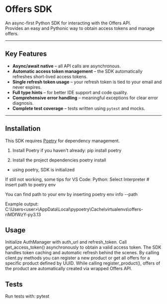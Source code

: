 # Offers SDK

An async-first Python SDK for interacting with the Offers API.  
Provides an easy and Pythonic way to obtain access tokens and manage offers.

---

## Key Features

- **Async/await native** – all API calls are asynchronous.
- **Automatic access token management** – the SDK automatically refreshes short-lived access tokens.
- **Single refresh token usage** – your refresh token is tied to your email and never expires.
- **Full type hints** – for better IDE support and code quality.
- **Comprehensive error handling** – meaningful exceptions for clear error diagnosis.
- **Complete test coverage** – tests written using `pytest` and mocks.

---

## Installation

This SDK requires [Poetry](https://python-poetry.org/) for dependency management.

1. Install Poetry if you haven't already:
pip install poetry

2. Install the project dependencies
poetry install
- using poetry, SDK is initialized

If still not working, some tips for VS Code:
Python: Select Interpreter  # insert path to poetry env

You can find path to your env by inserting
poetry env info --path

Example output:
C:\Users\<user>\AppData\Local\pypoetry\Cache\virtualenvs\offers-riMDfWzY-py3.13

## Usage
Initialize AuthManager with auth_url and refresh_token.
Call get_access_token() asynchronously to obtain a valid access token.
The SDK handles token caching and automatic refresh behind the scenes.
By calling client.py methods you can register a new product or get all offers for a specific product defined by UUID.
While calling register_product(), offers of the product are automatically created via wrapped Offers API.

## Tests
Run tests with:
pytest
